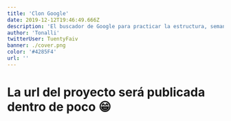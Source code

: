```yaml
---
title: 'Clon Google'
date: 2019-12-12T19:46:49.666Z
description: 'El buscador de Google para practicar la estructura, semantica de HTML y los estilos CSS.'
author: 'Tonalli'
twitterUser: TuentyFaiv
banner: ./cover.png
color: '#4285F4'
url: ''
---
```


# La url del proyecto será publicada dentro de poco 😁